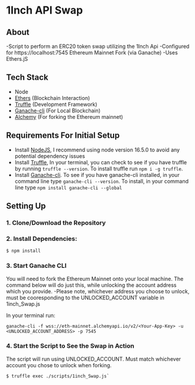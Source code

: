 # 1Inch API Swap

## About

-Script to perform an ERC20 token swap utilizing the 1Inch Api 
-Configured for https://localhost:7545 Ethereum Mainnet Fork (via Ganache)
-Uses Ethers.jS

## Tech Stack

- Node
- [Ethers](https://web3js.readthedocs.io/en/v1.5.2/) (Blockchain Interaction)
- [Truffle](https://www.trufflesuite.com/docs/truffle/overview) (Development Framework)
- [Ganache-cli](https://github.com/trufflesuite/ganache) (For Local Blockchain)
- [Alchemy](https://www.alchemy.com/) (For forking the Ethereum mainnet)

## Requirements For Initial Setup
- Install [NodeJS](https://nodejs.org/en/), I recommend using node version 16.5.0 to avoid any potential dependency issues
- Install [Truffle](https://www.trufflesuite.com/docs/truffle/overview), In your terminal, you can check to see if you have truffle by running `truffle --version`. To install truffle run `npm i -g truffle`.
- Install [Ganache-cli](https://github.com/trufflesuite/ganache). To see if you have ganache-cli installed, in your command line type `ganache-cli --version`. To install, in your command line type `npm install ganache-cli --global`

## Setting Up
### 1. Clone/Download the Repository

### 2. Install Dependencies:
`$ npm install`

### 3. Start Ganache CLI
You will need to fork the Ethereum Mainnet onto your local machine. 
The command below will do just this, while unlocking the account address which you provide. 
-Please note, whichever address you choose to unlock, must be cooresponding to the UNLOCKED_ACCOUNT variable in 1inch_Swap.js 

In your terminal run:
```
ganache-cli -f wss://eth-mainnet.alchemyapi.io/v2/<Your-App-Key> -u <UNLOCKED_ACCOUNT_ADDRESS> -p 7545
```



### 4. Start the Script to See the Swap in Action
The script will run using UNLOCKED_ACCOUNT. Must match whichever account you chose to unlock when forking. 
```
$ truffle exec ./scripts/1inch_Swap.js`
```

